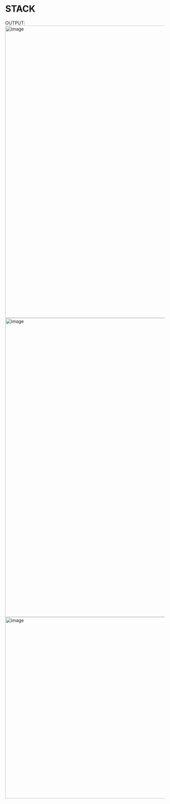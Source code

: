# STACK
OUTPUT:
<img width="1278" height="921" alt="image" src="https://github.com/user-attachments/assets/e6389090-9f34-4264-b82e-f3cce963b93d" />
<img width="1296" height="942" alt="image" src="https://github.com/user-attachments/assets/76f781ab-ebfd-4027-b395-17dfc913bd6f" />
<img width="1407" height="572" alt="image" src="https://github.com/user-attachments/assets/44617c92-19f3-454e-bd29-772433d6ad99" />
